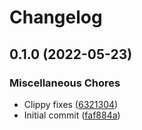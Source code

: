 # Changelog

## 0.1.0 (2022-05-23)


### Miscellaneous Chores

* Clippy fixes ([6321304](https://github.com/jacobsvante/csv2xlsx/commit/6321304130cb24ca04ac52ad6c915dbde9fa219c))
* Initial commit ([faf884a](https://github.com/jacobsvante/csv2xlsx/commit/faf884aa79a84ed8dfadd1c251da4a001998040f))
